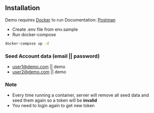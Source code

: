 ## Installation

Demo requires [Docker](https://www.docker.com/) to run
Documentation: [Postman](https://documenter.getpostman.com/view/9496143/UVR8q8X2) 
* Create .env file from env.sample
* Run docker-compose
```sh
docker-compose up -d
```
### Seed Account data (email || password)
- user1@demo.com || demo 
- user2@demo.com || demo
### Note
- Every time running a container, server will remove all seed data and seed them again so a token will be **invalid**
- You need to login again to get new token 
